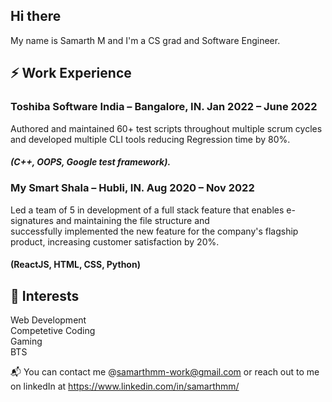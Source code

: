 ## Hi there

My name is Samarth M and I'm a CS grad and Software Engineer.

## ⚡️ Work Experience
### Toshiba Software India – Bangalore, IN.				                                                                        Jan 2022 – June 2022  
Authored and maintained 60+ test scripts throughout multiple scrum cycles and developed multiple CLI tools reducing Regression time by 80%. 
##### (C++, OOPS, Google test framework). 

### My Smart Shala – Hubli, IN.                                                                               		     	  Aug 2020 – Nov 2022
Led a team of 5 in development of a full stack feature that enables e-signatures and maintaining the file structure and  
successfully implemented the new feature for the company's flagship product, increasing customer satisfaction by 20%.  
#### (ReactJS, HTML, CSS, Python)

## 🌱 Interests
Web Development  
Competetive Coding  
Gaming  
BTS  

📬 You can contact me @samarthmm-work@gmail.com or reach out to me on linkedIn at https://www.linkedin.com/in/samarthmm/

<!---
SamEarth79/SamEarth79 is a ✨ special ✨ repository because its `README.md` (this file) appears on your GitHub profile.
You can click the Preview link to take a look at your changes.
--->
